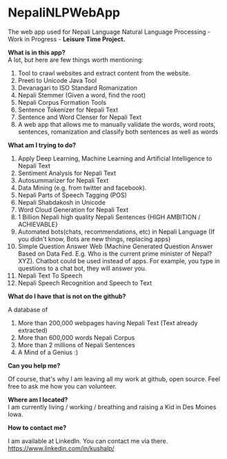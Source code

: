 # NepaliNLPWebApp
The web app used for Nepali Language Natural Language Processing - Work in Progress - <b>Leisure Time Project.</b>

<b>What is in this app?</b><br/>
A lot, but here are few things worth mentioning:
1. Tool to crawl websites and extract content from the website.
2. Preeti to Unicode Java Tool
3. Devanagari to ISO Standard Romanization
4. Nepali Stemmer (Given a word, find the root)
5. Nepali Corpus Formation Tools
6. Sentence Tokenizer for Nepali Text
7. Sentence and Word Clenser for Nepali Text
8. A web app that allows me to manually validate the words, word roots, sentences, romanization and classify both sentences as well as words


<b>What am I trying to do?</b><br/>
1. Apply Deep Learning, Machine Learning and Artificial Intelligence to Nepali Text
2. Sentiment Analysis for Nepali Text
3. Autosummarizer for Nepali Text
4. Data Mining (e.g. from twitter and facebook).
5. Nepali Parts of Speech Tagging (POS)
6. Nepali Shabdakosh in Unicode
7. Word Cloud Generation for Nepali Text
8. 1 Billion Nepali high quality Nepali Sentences {HIGH AMBITION / ACHIEVABLE}
9. Automated bots(chats, recommendations, etc)  in Nepali Language (If you didn't know, Bots are new things, replacing apps)
10. Simple Question Answer Web (Machine Generated Question Answer Based on Data Fed. E.g. Who is the current prime minister of Nepal? XYZ). Chatbot could be used instead of apps. For example, you type in questions to a chat bot, they will answer you. 
11. Nepali Text To Speech
12. Nepali Speech Recognition and Speech to Text


<b>What do I have that is not on the github?</b><br/>

A database of
1. More than 200,000 webpages having Nepali Text (Text already extracted)
2. More than 600,000 words Nepali Corpus
3. More than 2 millions of Nepali Sentences
4. A Mind of a Genius :)

<b>Can you help me?</b><br/>


Of course, that's why I am leaving all my work at github, open source. Feel free to ask me how you can volunteer.

<b>Where am I located?</b><br/>
I am currently living / working / breathing and raising a Kid in Des Moines Iowa.

<b>How to contact me?</b>

I am available at LinkedIn. You can contact me via there. 
https://www.linkedin.com/in/kushalp/









